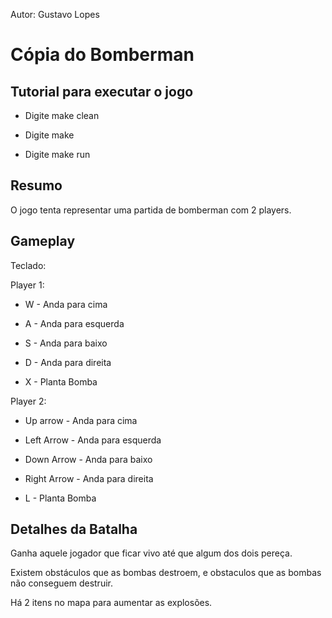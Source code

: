 Autor: Gustavo Lopes

# Cópia do Bomberman

## Tutorial para executar o jogo

* Digite make clean

* Digite make

* Digite make run


## Resumo

O jogo tenta representar uma partida de bomberman com 2 players.

## Gameplay

Teclado: 

Player 1:

* W - Anda para cima

* A - Anda para esquerda

* S - Anda para baixo

* D - Anda para direita

* X - Planta Bomba


Player 2:

* Up arrow - Anda para cima

* Left Arrow - Anda para esquerda

* Down Arrow - Anda para baixo

* Right Arrow - Anda para direita

* L - Planta Bomba


## Detalhes da Batalha

Ganha aquele jogador que ficar vivo até que algum dos dois pereça.
	
Existem obstáculos que as bombas destroem, e obstaculos que as bombas não conseguem destruir.

Há 2 itens no mapa para aumentar as explosões.
